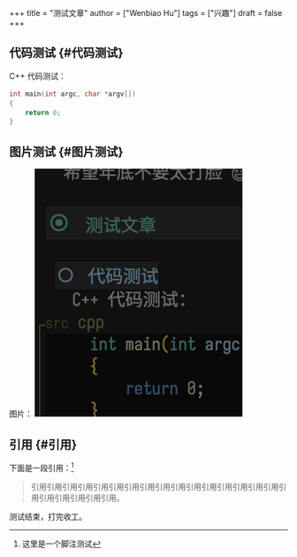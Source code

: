 +++
title = "测试文章"
author = ["Wenbiao Hu"]
tags = ["兴趣"]
draft = false
+++

## 代码测试 {#代码测试}

C++ 代码测试：

```cpp
int main(int argc, char *argv[])
{
    return 0;
}
```


## 图片测试 {#图片测试}

图片：
![](/ox-hugo/20240109_223331_qoo6ML.png)


## 引用 {#引用}

下面是一段引用：[^fn:1]

> 引用引用引用引用引用引用引用引用引用引用引用引用引用引用引用引用引用引用引用引用引用引用。

测试结束，打完收工。

[^fn:1]: 这里是一个脚注测试
